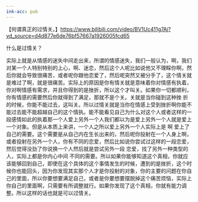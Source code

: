 ```yaml
---
ink-acc: pub
---
```


【何谓真正的过情关。】<https://www.bilibili.com/video/BV1Uc411g7Aj?vd_source=d4d877e6de76bf57667a1926005fcd65>

什么是过情关？

实际上就是从情感的迷失中间走出来，所谓的情感迷失，我们一般认为，啊，我们对某一个人特别特别的上心，啊、迷恋，然后这个人呢比如说他又不理睬你啊，然后你就会导致很痛苦，或者呢你跟他恋爱了，然后呢突然又被分手了，这个情关就是难过了啊，就是很痛苦。实际上的原因是你有情关就是意味着你对情感有执着，你对啊情感有需求，并且你得到的是挫折，所以这个才叫关。如果你一切都顺利，你有情感的需要然后你就得到了满足，那就不是个关。关就是当你碰到这种挫
折的时候，你能不能过去，这叫关。所以过情关就是当你在情感上受到挫折啊你能不能过去能不能超越自己的这个情执。能不能看见自己为什么对这个人或者这样的一段感情如此的执着那一个人爱上另外一个人我们都以为是爱上另外一个人就是爱上一个对象。但是从本质上来讲，一个人之所以爱上另外一个人实际上是 啊 爱上了自己的需要。这个需要是从自己内在生长出来的，然后呢你投射在一个人身上啊，或者投射在另外一个人，你有不同的恋爱，然后比如说你尝试过这样的一段恋爱，然后觉得没劲了你说换一个人然后就是尝试另外一段
恋爱，找了另外一种类型的人，实际上都是你内心中间
不同的需要。所以如果你能够知道这个真相，你就应该能够回到自己，即使在这个具体的这个事情发生的时候，遭到的是挫折，这个时候你也能回头，因为你发现其实那个人才是你投射的对象，你的主要的问题在你自
己的里面，所以你要想要满足自己，或者是你要想要摆脱掉这个痛苦烦恼，实际上你自己的里面啊，只需要有所调整就行。如果你发现了这个真相，你就有能力调整。所以这样的话也就是可以过情关。